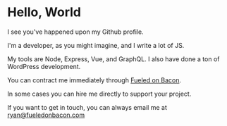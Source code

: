 # Hello, World

I see you've happened upon my Github profile.

I'm a developer, as you might imagine, and I write a lot of JS.

My tools are Node, Express, Vue, and GraphQL. I also have done a ton of WordPress development.

You can contract me immediately through [Fueled on Bacon](https://fueledonbacon.com).

In some cases you can hire me directly to support your project.

If you want to get in touch, you can always email me at [ryan@fueledonbacon.com](mailto:ryan@fueledonbacon.com)
